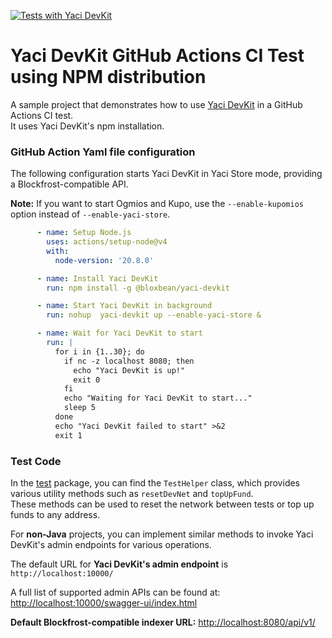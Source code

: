 [![Tests with Yaci DevKit](https://github.com/bloxbean/devkit-npm-ci-test/actions/workflows/build.yml/badge.svg)](https://github.com/bloxbean/devkit-npm-ci-test/actions/workflows/build.yml)

# Yaci DevKit GitHub Actions CI Test using NPM distribution

A sample project that demonstrates how to use [Yaci DevKit](https://github.com/bloxbean/yaci-devkit) in a GitHub Actions CI test.  
It uses Yaci DevKit's npm installation.

### GitHub Action Yaml file configuration

The following configuration starts Yaci DevKit in Yaci Store mode, providing a Blockfrost-compatible API.

**Note:** If you want to start Ogmios and Kupo, use the `--enable-kupomios` option instead of `--enable-yaci-store`.


```yaml
      - name: Setup Node.js
        uses: actions/setup-node@v4
        with:
          node-version: '20.8.0'

      - name: Install Yaci DevKit
        run: npm install -g @bloxbean/yaci-devkit

      - name: Start Yaci DevKit in background
        run: nohup  yaci-devkit up --enable-yaci-store &

      - name: Wait for Yaci DevKit to start
        run: |
          for i in {1..30}; do
            if nc -z localhost 8080; then
              echo "Yaci DevKit is up!"
              exit 0
            fi
            echo "Waiting for Yaci DevKit to start..."
            sleep 5
          done
          echo "Yaci DevKit failed to start" >&2
          exit 1

```

### Test Code

In the [test](https://github.com/satran004/devkit-npm-ci-test/tree/main/src/test/java/com/bloxbean/example) package, you can find the `TestHelper` class, which provides various utility methods such as `resetDevNet` and `topUpFund`.  
These methods can be used to reset the network between tests or top up funds to any address.

For **non-Java** projects, you can implement similar methods to invoke Yaci DevKit's admin endpoints for various operations.  

The default URL for **Yaci DevKit's admin endpoint** is `http://localhost:10000/`

A full list of supported admin APIs can be found at:
[http://localhost:10000/swagger-ui/index.html](http://localhost:10000/swagger-ui/index.html)

**Default Blockfrost-compatible indexer URL:** [http://localhost:8080/api/v1/](http://localhost:8080/api/v1/)


